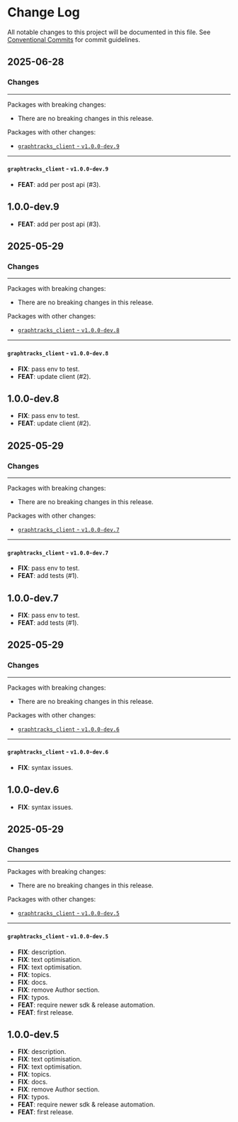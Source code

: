 # Change Log

All notable changes to this project will be documented in this file.
See [Conventional Commits](https://conventionalcommits.org) for commit guidelines.

## 2025-06-28

### Changes

---

Packages with breaking changes:

 - There are no breaking changes in this release.

Packages with other changes:

 - [`graphtracks_client` - `v1.0.0-dev.9`](#graphtracks_client---v100-dev9)

---

#### `graphtracks_client` - `v1.0.0-dev.9`

 - **FEAT**: add per post api (#3).

## 1.0.0-dev.9

 - **FEAT**: add per post api (#3).


## 2025-05-29

### Changes

---

Packages with breaking changes:

 - There are no breaking changes in this release.

Packages with other changes:

 - [`graphtracks_client` - `v1.0.0-dev.8`](#graphtracks_client---v100-dev8)

---

#### `graphtracks_client` - `v1.0.0-dev.8`

 - **FIX**: pass env to test.
 - **FEAT**: update client (#2).

## 1.0.0-dev.8

 - **FIX**: pass env to test.
 - **FEAT**: update client (#2).


## 2025-05-29

### Changes

---

Packages with breaking changes:

 - There are no breaking changes in this release.

Packages with other changes:

 - [`graphtracks_client` - `v1.0.0-dev.7`](#graphtracks_client---v100-dev7)

---

#### `graphtracks_client` - `v1.0.0-dev.7`

 - **FIX**: pass env to test.
 - **FEAT**: add tests (#1).

## 1.0.0-dev.7

 - **FIX**: pass env to test.
 - **FEAT**: add tests (#1).


## 2025-05-29

### Changes

---

Packages with breaking changes:

 - There are no breaking changes in this release.

Packages with other changes:

 - [`graphtracks_client` - `v1.0.0-dev.6`](#graphtracks_client---v100-dev6)

---

#### `graphtracks_client` - `v1.0.0-dev.6`

 - **FIX**: syntax issues.

## 1.0.0-dev.6

 - **FIX**: syntax issues.


## 2025-05-29

### Changes

---

Packages with breaking changes:

 - There are no breaking changes in this release.

Packages with other changes:

 - [`graphtracks_client` - `v1.0.0-dev.5`](#graphtracks_client---v100-dev5)

---

#### `graphtracks_client` - `v1.0.0-dev.5`

 - **FIX**: description.
 - **FIX**: text optimisation.
 - **FIX**: text optimisation.
 - **FIX**: topics.
 - **FIX**: docs.
 - **FIX**: remove Author section.
 - **FIX**: typos.
 - **FEAT**: require newer sdk & release automation.
 - **FEAT**: first release.

## 1.0.0-dev.5

 - **FIX**: description.
 - **FIX**: text optimisation.
 - **FIX**: text optimisation.
 - **FIX**: topics.
 - **FIX**: docs.
 - **FIX**: remove Author section.
 - **FIX**: typos.
 - **FEAT**: require newer sdk & release automation.
 - **FEAT**: first release.

